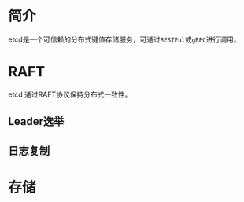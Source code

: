# 简介

etcd是一个可信赖的分布式键值存储服务，可通过`RESTFul`或`gRPC`进行调用。

# RAFT

etcd 通过RAFT协议保持分布式一致性。



## Leader选举

## 日志复制

# 存储

